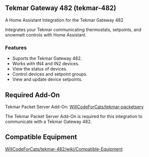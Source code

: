 ## Tekmar Gateway 482 (tekmar-482)

A Home Assistant Integration for the Tekmar Gateway 482

Integrates your Tekmar communicating thermostats, setpoints, and snowmelt controls with Home Assistant.

### Features
* Suports the Tekmar Gateway 482.
* Works with tN4 and tN2 devices.
* View the status of devices.
* Control devices and setpoint groups.
* View and update device setpoints.

## Required Add-On
Tekmar Packet Server Add-On: [WillCodeForCats/tekmar-packetserv](https://github.com/WillCodeForCats/tekmar-packetserv)

The Tekmar Packet Server Add-On is required for this integration to communicate with a Tekmar Gateway 482.

## Compatible Equipment
[WillCodeForCats/tekmar-482/wiki/Compatible-Equipment](https://github.com/WillCodeForCats/tekmar-482/wiki/Compatible-Equipment)
